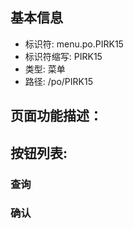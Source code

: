 
## 基本信息

- 标识符: menu.po.PIRK15
- 标识符缩写: PIRK15
- 类型: 菜单
- 路径: /po/PIRK15

## 页面功能描述：





## 按钮列表:


### 查询



### 确认


